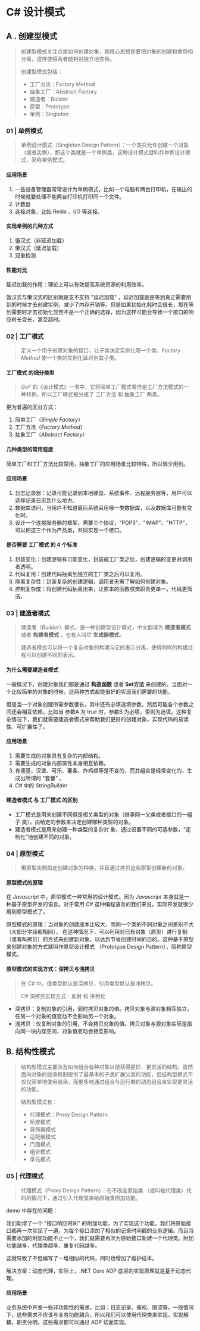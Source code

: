 #  C# 设计模式



## A . 创建型模式

> 创建型模式关注点是如何创建对象，其核心思想是要把对象的创建和使用相分离，这样使得两者能相对独立地变换。
>
> 创建型模式包括：
>
> - 工厂方法：Factory Method
> - 抽象工厂：Abstract Factory
> - 建造者：Builder
> - 原型：Prototype
> - 单例：Singleton



### 01 | 单例模式

> 单例设计模式（Singleton Design Pattern）：一个类只允许创建一个对象（或者实例），那这个类就是一个单例类，这种设计模式就叫作单例设计模式，简称单例模式。

#### 应用场景

1. 一些设备管理器常常设计为单例模式，比如一个电脑有两台打印机，在输出的时候就要处理不能两台打印机打印同一个文件。
2. 计数器
3. 连接对象，比如 Redis 、I/O 等连接。

#### 实现单例的几种方式

1. 饿汉式（非延迟加载）
2. 懒汉式（延迟加载）
3. 双重检测

#### 性能对比

延迟加载的作用：理论上可以有效提高系统资源的利用效率。

饿汉式与懒汉式的区别就是支不支持 "延迟加载" ，延迟加载就是等到真正需要用到的时候才去创建实例，减少了内存开销等。但是如果初始化耗时会很长，那在等到需要时才去初始化显然不是一个正确的选择，因为这样可能会导致一个接口的响应时长变长，甚至超时。



### 02 | 工厂模式

> 定义一个用于创建对象的接口，让子类决定实例化哪一个类。*Factory Method* 使一个类的实例化延迟到其子类。

#### 工厂模式 的细分类型

>  *GoF* 的《设计模式》一书中，它将简单工厂模式看作是工厂方法模式的一种特例，所以工厂模式被分成了 工厂方法 和 抽象工厂 两类。

更为普遍的区分方式：

1. 简单工厂（*Simple Factory*）
2. 工厂方法（*Factory Method*）
3. 抽象工厂（*Abstract Factory*）

#### 几种类型的常用程度

简单工厂和工厂方法比较常用，抽象工厂的应用场景比较特殊，所以很少用到。

#### 应用场景

1. 日志记录器：记录可能记录到本地硬盘、系统事件、远程服务器等，用户可以选择记录日志到什么地方。
2. 数据库访问，当用户不知道最后系统采用哪一类数据库，以及数据库可能有变化时。
3. 设计一个连接服务器的框架，需要三个协议，"POP3"、"IMAP"、"HTTP"，可以把这三个作为产品类，共同实现一个接口。

#### 是否需要 工厂模式 的 4 个标准

1. 封装变化：创建逻辑有可能变化，封装成工厂类之后，创建逻辑的变更对调用者透明。 
2. 代码复用：创建代码抽离到独立的工厂类之后可以复用。 
3. 隔离复杂性：封装复杂的创建逻辑，调用者无需了解如何创建对象。 
4. 控制复杂度：将创建代码抽离出来，让原本的函数或类职责更单一，代码更简洁。



### 03 | 建造者模式

> 建造者（*Builder*）模式，是一种创建型设计模式，中文翻译为 **建造者模式** 或者 **构建者模式** ，也有人叫它 **生成器模式**。
>
> 建造者模式可以将一个复杂对象的构建与它的表示分离，使得同样的构建过程可以创建不同的表示。

#### 为什么需要建造者模式

一般情况下，创建对象我们都是通过 **构造函数** 或者 **Set方法** 来创建的，当面对一个比较简单的对象的时候，这两种方式都能很好的实现我们需要的功能。

但是当一个对象创建所需参数很长，其中还有必填选填参数，然后可能各个参数之间还会相互依赖，比如当 参数A 为 true 时，参数B 为必填，否则为选填。这种复杂情况下，我们就需要建造者模式来帮助我们更好的创建对象，实现代码的易读性、可扩展性了。

#### 应用场景

1. 需要生成的对象具有复杂的内部结构。
2. 需要生成的对象内部属性本身相互依赖。
3. 肯德基，汉堡、可乐、薯条、炸鸡翅等是不变的，而其组合是经常变化的，生成出所谓的 "套餐" 。
4. *C#* 中的 *StringBuilder*

#### 建造者模式 与 工厂模式 的区别

- 工厂模式是用来创建不同但是相关类型的对象（继承同一父类或者接口的一组子 类），由给定的参数来决定创建哪种类型的对象。
- 建造者模式是用来创建一种类型的复杂对 象，通过设置不同的可选参数，“定制化”地创建不同的对象。



### 04 | 原型模式

> 用原型实例指定创建对象的种类，并且通过拷贝这些原型创建新的对象。

#### 原型模式的原理

在 *Javascript* 中，原型模式一种常用的设计模式。因为 *Javascript* 本身就是一种基于原型开发的语言。对于常用 *C#* 这种编程语言的我们来说，实际开发就很少用到原型模式了。

原型模式的原理：当对象的创建成本比较大，而同一个类的不同对象之间差别不大（大部分字段都相同）， 在这种情况下，可以利用对已有对象（原型）进行复制（或者叫拷贝）的方式来创建新对象，以达到节省创建时间的目的。这种基于原型来创建对象的方式就叫作原型设计模式 （Prototype Design Pattern），简称原型模式。

#### 原型模式的实现方式：深拷贝与浅拷贝

> 在 *C#* 中，值类型默认是深拷贝，引用类型默认是浅拷贝。
>
> *C#* 深拷贝实现方式：反射 和 序列化

- 深拷贝：复制对象的引用，同时拷贝对象的值。拷贝对象与源对象相互独立，任何一个对象的值变动不会影响另一个对象。
- 浅拷贝：仅复制对象的引用，不会拷贝对象的值。拷贝对象与源对象实际是指向同一块内存空间，对象值变动会相互影响。



## B. 结构性模式

> 结构型模式主要涉及如何组合各种对象以便获得更好、更灵活的结构。虽然面向对象的继承机制提供了最基本的子类扩展父类的功能，但结构型模式不仅仅简单地使用继承，而更多地通过组合与运行期的动态组合来实现更灵活的功能。
>
> 结构型模式有：
>
> - 代理模式：Proxy Design Pattern
> - 桥接模式
> - 装饰器模式
> - 适配器模式
> - 门面模式
> - 组合模式
> - 享元模式



### 05 | 代理模式

> 代理模式（Proxy Design Pattern）：在不改变原始类 （或叫被代理类）代码的情况下，通过引入代理类来给原始类附加功能。

demo 中存在的问题：

我们新增了一个 "接口响应时间" 的附加功能，为了实现这个功能，我们将原始接口都再一次实现了一遍，为每个接口添加了相似的记录时间戳的业务逻辑。而且当需要添加的附加功能不止一个，我们就需要再次为原始接口新建一个代理类。附加功能越多，代理类越多，重复代码越多。

这就导致了不但编写了一堆相似的代码，同时也增加了维护成本。

解决方案：动态代理，实际上，.NET Core AOP 底层的实现原理就是基于动态代理。

#### 应用场景

业务系统中开发一些非功能性的需求。比如：日志记录、鉴权、限流等。一般情况下，这些需求不应该与业务功能耦合，所以我们可以使用代理类来实现，实现解耦，职责分明。这些需求都可以通过 AOP 切面实现。



